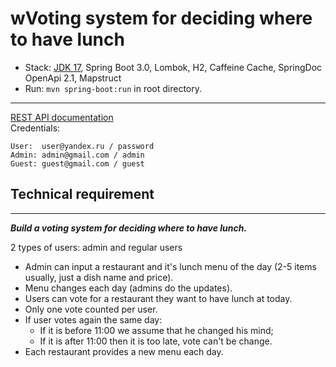 wVoting system for deciding where to have lunch
===============================

- Stack: [JDK 17](http://jdk.java.net/17/), Spring Boot 3.0, Lombok, H2, Caffeine Cache, SpringDoc OpenApi 2.1,
  Mapstruct
- Run: `mvn spring-boot:run` in root directory.

-----------------------------------------------------
[REST API documentation](http://localhost:8080/)  
Credentials:

```
User:  user@yandex.ru / password
Admin: admin@gmail.com / admin
Guest: guest@gmail.com / guest
```

## Technical requirement

-------------------------------------------------------------
***Build a voting system for deciding where to have lunch.***

2 types of users: admin and regular users

+ Admin can input a restaurant and it's lunch menu of the day (2-5 items usually, just a dish name and price).
+ Menu changes each day (admins do the updates).
+ Users can vote for a restaurant they want to have lunch at today.
+ Only one vote counted per user.
+ If user votes again the same day:
    + If it is before 11:00 we assume that he changed his mind;
    + If it is after 11:00 then it is too late, vote can't be change.
+ Each restaurant provides a new menu each day.